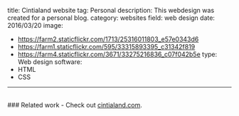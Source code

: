 title: Cintialand website
tag: Personal
description: This webdesign was created for a personal blog.
category: websites
field: web design
date: 2016/03/20
image: 
- https://farm2.staticflickr.com/1713/25316011803_e57e0343d6
- https://farm1.staticflickr.com/595/33315893395_c31342f819
- https://farm4.staticflickr.com/3671/33275216836_c07f042b5e
type: Web design
software:
- HTML
- CSS
---
<br/>
### Related work
- Check out <a href="http://cintialand.com" target="_blank">cintialand.com</a>.
